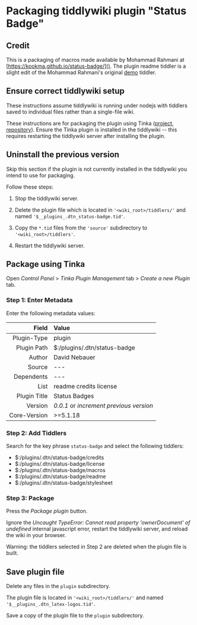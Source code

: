 # Packaging tiddlywiki plugin "Status Badge" #


## Credit ##

This is a packaging of macros made available by Mohammad Rahmani at
[https://kookma.github.io/status-badge/](). The plugin readme tiddler is a
slight edit of the Mohammad Rahmani's original
[demo](https://kookma.github.io/status-badge/#.mr%2Fdemo%2Fdbadge) tiddler.

## Ensure correct tiddlywiki setup ##

These instructions assume tiddlywiki is running under nodejs with tiddlers
saved to individual files rather than a single-file wiki.

These instructions are for packaging the plugin using Tinka
([project](http://tinkaplugin.github.io),
[repository](https://github.com/TinkaPlugin/Tinka)). Ensure the Tinka plugin is
installed in the tiddlywiki -- this requires restarting the tiddlywiki server
after installing the plugin.

## Uninstall the previous version ##

Skip this section if the plugin is not currently installed in the tiddlywiki
you intend to use for packaging.

Follow these steps:

1. Stop the tiddlywiki server.

2. Delete the plugin file which is located in `'<wiki_root>/tiddlers/'` and
   named `'$__plugins_.dtn_status-badge.tid'`.

3. Copy the `*.tid` files from the `'source'` subdirectory to
   `'<wiki_root>/tiddlers'`.

4. Restart the tiddlywiki server.

## Package using Tinka ##

Open _Control Panel_ > _Tinka Plugin Management_ tab > _Create a new Plugin_ tab.

### Step 1: Enter Metadata ###

Enter the following metadata values:

|       Field|Value                                  |
|-----------:|:--------------------------------------|
| Plugin-Type|plugin                                 |
| Plugin Path|\$:/plugins/.dtn/status-badge          |
|      Author|David Nebauer                          |
|      Source|---                                    |
|  Dependents|---                                    |
|        List|readme credits license                 |
|Plugin Title|Status Badges                          |
|     Version|_0.0.1_ or _increment previous version_|
|Core-Version|>=5.1.18                               |

### Step 2: Add Tiddlers ###

Search for the key phrase `status-badge` and select the following tiddlers:

* \$:/plugins/.dtn/status-badge/credits
* \$:/plugins/.dtn/status-badge/license
* \$:/plugins/.dtn/status-badge/macros
* \$:/plugins/.dtn/status-badge/readme
* \$:/plugins/.dtn/status-badge/stylesheet

### Step 3: Package ###

Press the _Package plugin_ button.

Ignore the _Uncaught TypeError: Cannot read property 'ownerDocument' of
undefined_ internal javascript error, restart the tiddlywiki server, and reload
the wiki in your browser.

Warning: the tiddlers selected in Step 2 are deleted when the plugin file is
built.

## Save plugin file ##

Delete any files in the `plugin` subdirectory.

The plugin file is located in `'<wiki_root>/tiddlers/'` and named
`'$__plugins_.dtn_latex-logos.tid'`.

Save a copy of the plugin file to the `plugin` subdirectory.
